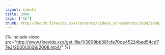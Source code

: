```yaml
--- 
layout: sieutv
title: 2008
tags: ["1k"]
thumb: http://hwcdn.finevids.xxx/contents/videos_screenshots/2000/2008/preview.mp4.jpg
---
```

{% include video src="http://www.finevids.xxx/get_file/1/3609bb381cfa70de45224bed54cd77e3/2000/2008/2008.mp4/" %} 
